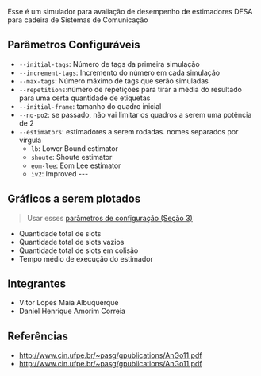 Esse é um simulador para avaliação de desempenho de estimadores DFSA para cadeira de Sistemas de Comunicação


## Parâmetros Configuráveis

- `--initial-tags`: Número de tags da primeira simulação
- `--increment-tags`: Incremento do número em cada simulação
- `--max-tags`: Número máximo de tags que serão simuladas
- `--repetitions`:número de repetições para tirar a média do resultado para uma certa quantidade de etiquetas
- `--initial-frame`: tamanho do quadro inicial
- `--no-po2`: se passado, não vai limitar os quadros a serem uma potência de 2
- `--estimators`: estimadores a serem rodadas. nomes separados por vírgula
    - `lb`: Lower Bound estimator
    - `shoute`: Shoute estimator
    - `eom-lee`: Eom Lee estimator
    - `iv2`: Improved ---

## Gráficos a serem plotados
> Usar esses [parâmetros de configuração (Seção 3)](http://www.cin.ufpe.br/~pasg/gpublications/AnGo11.pdf)

- Quantidade total de slots
- Quantidade total de slots vazios
- Quantidade total de slots em colisão
- Tempo médio de execução do estimador

## Integrantes
- Vitor Lopes Maia Albuquerque
- Daniel Henrique Amorim Correia

## Referências
- <http://www.cin.ufpe.br/~pasg/gpublications/AnGo11.pdf>
- <http://www.cin.ufpe.br/~pasg/gpublications/AnGo11.pdf>
